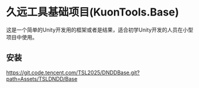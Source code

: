 # 久远工具基础项目(KuonTools.Base)

这是一个简单的Unity开发用的框架或者是结果，适合初学Unity开发的人员在小型项目中使用。

## 安装
https://git.code.tencent.com/TSL2025/DNDDBase.git?path=Assets/TSLDNDD/Base
